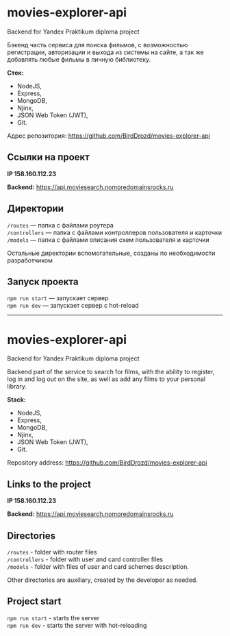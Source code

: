 # movies-explorer-api
Backend for Yandex Praktikum diploma project

Бэкенд часть сервиса для поиска фильмов, с возможностью регистрации, авторизации и выхода из системы на сайте, а так же добавлять любые фильмы в личную библиотеку. 

**Стек:**
* NodeJS,
* Express,
* MongoDB,
* Njinx,
* JSON Web Token (JWT),
* Git.

Адрес репозитория: https://github.com/BirdDrozd/movies-explorer-api

## Ссылки на проект

**IP 158.160.112.23** 

**Backend:** https://api.moviesearch.nomoredomainsrocks.ru 
## Директории

`/routes` — папка с файлами роутера  
`/controllers` — папка с файлами контроллеров пользователя и карточки   
`/models` — папка с файлами описания схем пользователя и карточки  
  
Остальные директории вспомогательные, созданы по необходимости разработчиком

## Запуск проекта

`npm run start` — запускает сервер   
`npm run dev` — запускает сервер с hot-reload

------------------------------------------------------------

# movies-explorer-api
Backend for Yandex Praktikum diploma project

Backend part of the service to search for films, with the ability to register, log in and log out on the site, as well as add any films to your personal library.

**Stack:**
* NodeJS,
* Express,
* MongoDB,
* Njinx,
* JSON Web Token (JWT),
* Git.

Repository address: https://github.com/BirdDrozd/movies-explorer-api

## Links to the project

**IP 158.160.112.23** 

**Backend:** https://api.moviesearch.nomoredomainsrocks.ru 

## Directories

`/routes` - folder with router files  
`/controllers` - folder with user and card controller files   
`/models` - folder with files of user and card schemes description.  
  
Other directories are auxiliary, created by the developer as needed.

## Project start

`npm run start` - starts the server   
`npm run dev` - starts the server with hot-reloading

